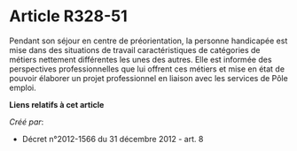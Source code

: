 # Article R328-51

Pendant son séjour en centre de préorientation, la personne handicapée est mise dans des situations de travail
caractéristiques de catégories de métiers nettement différentes les unes des autres. Elle est informée des perspectives
professionnelles que lui offrent ces métiers et mise en état de pouvoir élaborer un projet professionnel en liaison avec les
services de Pôle emploi.

**Liens relatifs à cet article**

_Créé par_:

  - Décret n°2012-1566 du 31 décembre 2012 - art. 8
